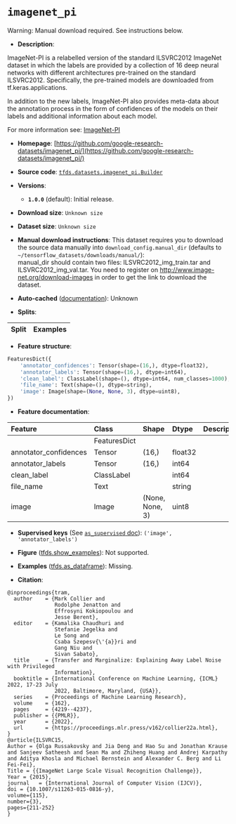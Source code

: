 <div itemscope itemtype="http://schema.org/Dataset">
  <div itemscope itemprop="includedInDataCatalog" itemtype="http://schema.org/DataCatalog">
    <meta itemprop="name" content="TensorFlow Datasets" />
  </div>
  <meta itemprop="name" content="imagenet_pi" />
  <meta itemprop="description" content="ImageNet-PI is a relabelled version of the standard ILSVRC2012 ImageNet&#10;dataset in which the labels are provided by a collection of 16 deep neural&#10;networks with different architectures pre-trained on the standard&#10;ILSVRC2012. Specifically, the pre-trained models are downloaded from&#10;tf.keras.applications.&#10;&#10;In addition to the new labels, ImageNet-PI also provides meta-data about the&#10;annotation process in the form of confidences of the models on their labels&#10;and additional information about each model.&#10;&#10;For more information see: [ImageNet-PI](https://github.com/google-research-datasets/imagenet_pi)&#10;&#10;To use this dataset:&#10;&#10;```python&#10;import tensorflow_datasets as tfds&#10;&#10;ds = tfds.load(&#x27;imagenet_pi&#x27;, split=&#x27;train&#x27;)&#10;for ex in ds.take(4):&#10;  print(ex)&#10;```&#10;&#10;See [the guide](https://www.tensorflow.org/datasets/overview) for more&#10;informations on [tensorflow_datasets](https://www.tensorflow.org/datasets).&#10;&#10;" />
  <meta itemprop="url" content="https://www.tensorflow.org/datasets/catalog/imagenet_pi" />
  <meta itemprop="sameAs" content="https://github.com/google-research-datasets/imagenet_pi/" />
  <meta itemprop="citation" content="@inproceedings{tram,&#10;  author    = {Mark Collier and&#10;               Rodolphe Jenatton and&#10;               Effrosyni Kokiopoulou and&#10;               Jesse Berent},&#10;  editor    = {Kamalika Chaudhuri and&#10;               Stefanie Jegelka and&#10;               Le Song and&#10;               Csaba Szepesv{\&#x27;{a}}ri and&#10;               Gang Niu and&#10;               Sivan Sabato},&#10;  title     = {Transfer and Marginalize: Explaining Away Label Noise with Privileged&#10;               Information},&#10;  booktitle = {International Conference on Machine Learning, {ICML} 2022, 17-23 July&#10;               2022, Baltimore, Maryland, {USA}},&#10;  series    = {Proceedings of Machine Learning Research},&#10;  volume    = {162},&#10;  pages     = {4219--4237},&#10;  publisher = {{PMLR}},&#10;  year      = {2022},&#10;  url       = {https://proceedings.mlr.press/v162/collier22a.html},&#10;}&#10;@article{ILSVRC15,&#10;Author = {Olga Russakovsky and Jia Deng and Hao Su and Jonathan Krause and Sanjeev Satheesh and Sean Ma and Zhiheng Huang and Andrej Karpathy and Aditya Khosla and Michael Bernstein and Alexander C. Berg and Li Fei-Fei},&#10;Title = {{ImageNet Large Scale Visual Recognition Challenge}},&#10;Year = {2015},&#10;journal   = {International Journal of Computer Vision (IJCV)},&#10;doi = {10.1007/s11263-015-0816-y},&#10;volume={115},&#10;number={3},&#10;pages={211-252}&#10;}" />
</div>

# `imagenet_pi`


Warning: Manual download required. See instructions below.

*   **Description**:

ImageNet-PI is a relabelled version of the standard ILSVRC2012 ImageNet dataset
in which the labels are provided by a collection of 16 deep neural networks with
different architectures pre-trained on the standard ILSVRC2012. Specifically,
the pre-trained models are downloaded from tf.keras.applications.

In addition to the new labels, ImageNet-PI also provides meta-data about the
annotation process in the form of confidences of the models on their labels and
additional information about each model.

For more information see:
[ImageNet-PI](https://github.com/google-research-datasets/imagenet_pi)

*   **Homepage**:
    [https://github.com/google-research-datasets/imagenet_pi/](https://github.com/google-research-datasets/imagenet_pi/)

*   **Source code**:
    [`tfds.datasets.imagenet_pi.Builder`](https://github.com/tensorflow/datasets/tree/master/tensorflow_datasets/datasets/imagenet_pi/imagenet_pi_dataset_builder.py)

*   **Versions**:

    *   **`1.0.0`** (default): Initial release.

*   **Download size**: `Unknown size`

*   **Dataset size**: `Unknown size`

*   **Manual download instructions**: This dataset requires you to
    download the source data manually into `download_config.manual_dir`
    (defaults to `~/tensorflow_datasets/downloads/manual/`):<br/>
    manual_dir should contain two files: ILSVRC2012_img_train.tar and
    ILSVRC2012_img_val.tar.
    You need to register on http://www.image-net.org/download-images in order
    to get the link to download the dataset.

*   **Auto-cached**
    ([documentation](https://www.tensorflow.org/datasets/performances#auto-caching)):
    Unknown

*   **Splits**:

Split | Examples
:---- | -------:

*   **Feature structure**:

```python
FeaturesDict({
    'annotator_confidences': Tensor(shape=(16,), dtype=float32),
    'annotator_labels': Tensor(shape=(16,), dtype=int64),
    'clean_label': ClassLabel(shape=(), dtype=int64, num_classes=1000),
    'file_name': Text(shape=(), dtype=string),
    'image': Image(shape=(None, None, 3), dtype=uint8),
})
```

*   **Feature documentation**:

Feature               | Class        | Shape           | Dtype   | Description
:-------------------- | :----------- | :-------------- | :------ | :----------
                      | FeaturesDict |                 |         |
annotator_confidences | Tensor       | (16,)           | float32 |
annotator_labels      | Tensor       | (16,)           | int64   |
clean_label           | ClassLabel   |                 | int64   |
file_name             | Text         |                 | string  |
image                 | Image        | (None, None, 3) | uint8   |

*   **Supervised keys** (See
    [`as_supervised` doc](https://www.tensorflow.org/datasets/api_docs/python/tfds/load#args)):
    `('image', 'annotator_labels')`

*   **Figure**
    ([tfds.show_examples](https://www.tensorflow.org/datasets/api_docs/python/tfds/visualization/show_examples)):
    Not supported.

*   **Examples**
    ([tfds.as_dataframe](https://www.tensorflow.org/datasets/api_docs/python/tfds/as_dataframe)):
    Missing.

*   **Citation**:

```
@inproceedings{tram,
  author    = {Mark Collier and
               Rodolphe Jenatton and
               Effrosyni Kokiopoulou and
               Jesse Berent},
  editor    = {Kamalika Chaudhuri and
               Stefanie Jegelka and
               Le Song and
               Csaba Szepesv{\'{a}}ri and
               Gang Niu and
               Sivan Sabato},
  title     = {Transfer and Marginalize: Explaining Away Label Noise with Privileged
               Information},
  booktitle = {International Conference on Machine Learning, {ICML} 2022, 17-23 July
               2022, Baltimore, Maryland, {USA}},
  series    = {Proceedings of Machine Learning Research},
  volume    = {162},
  pages     = {4219--4237},
  publisher = {{PMLR}},
  year      = {2022},
  url       = {https://proceedings.mlr.press/v162/collier22a.html},
}
@article{ILSVRC15,
Author = {Olga Russakovsky and Jia Deng and Hao Su and Jonathan Krause and Sanjeev Satheesh and Sean Ma and Zhiheng Huang and Andrej Karpathy and Aditya Khosla and Michael Bernstein and Alexander C. Berg and Li Fei-Fei},
Title = {{ImageNet Large Scale Visual Recognition Challenge}},
Year = {2015},
journal   = {International Journal of Computer Vision (IJCV)},
doi = {10.1007/s11263-015-0816-y},
volume={115},
number={3},
pages={211-252}
}
```

